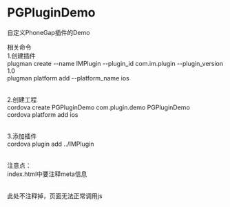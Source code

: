 # PGPluginDemo
自定义PhoneGap插件的Demo

相关命令
<br>1.创建插件
<br>plugman create --name IMPlugin --plugin_id com.im.plugin --plugin_version 1.0
<br>plugman platform add --platform_name ios

<br>2.创建工程
<br>cordova create PGPluginDemo com.plugin.demo PGPluginDemo
<br>cordova platform add ios

<br>3.添加插件
<br>cordova plugin add ../IMPlugin

<br>注意点：
<br>index.html中要注释meta信息

 <br>此处不注释掉，页面无法正常调用js
<br> <meta http-equiv="Content-Security-Policy" content="default-src 'self' data: gap: https://ssl.gstatic.com 'unsafe-eval'; style-src 'self' 'unsafe-inline'; media-src *; img-src 'self' data: content:;">

